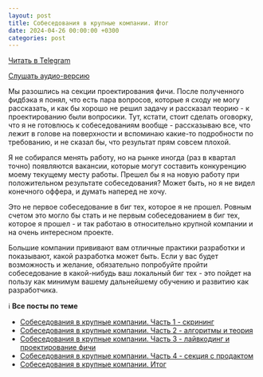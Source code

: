 ```yaml
---
layout: post
title: Собеседования в крупные компании. Итог
date: 2024-04-26 00:00:00 +0300
categories: post
---
```


[Читать в Telegram](https://t.me/fluttermiddlepodcast/199)

[Слушать аудио-версию](https://music.yandex.ru/album/23735163/track/127046522)

Мы разошлись на секции проектирования фичи. После полученного фидбэка я понял, что есть пара вопросов, которые я сходу
не могу рассказать, и как бы хорошо не решил задачу и рассказал теорию - к проектированию были вопросики. Тут, кстати,
стоит сделать оговорку, что я не готовлюсь к собеседованиям вообще - рассказываю все, что лежит в голове на поверхности
и вспоминаю какие-то подробности по требованию, и не сказал бы, что результат прям совсем плохой.

Я не собирался менять работу, но на рынке иногда (раз в квартал точно) появляются вакансии, которые могут составить
конкуренцию моему текущему месту работы. Прешел бы я на новую работу при положительном результате собеседования? Может
быть, но я не видел конечного оффера, и думать наперед не хочу.

Это не первое собеседование в биг тех, которое я не прошел. Ровным счетом это могло бы стать и не первым собеседованием
в биг тех, которое я прошел - и так работаю в относительно крупной компании и на очень интересном проекте.

Большие компании прививают вам отличные практики разработки и показывают, какой разработка может быть. Если у вас будет
возможность и желание, обязательно попробуйте пройти собеседование в какой-нибудь ваш локальный биг тех - это пойдет на
пользу как минимум вашему дальнейшему обучению и развитию как разработчика.

ℹ️ **Все посты по теме**

- [Собеседования в крупные компании. Часть 1 - скрининг](https://t.me/fluttermiddlepodcast/194)
- [Собеседования в крупные компании. Часть 2 - алгоритмы и теория](https://t.me/fluttermiddlepodcast/195)
- [Собеседования в крупные компании. Часть 3 - лайвкодинг и проектирование фичи](https://t.me/fluttermiddlepodcast/197)
- [Собеседования в крупные компании. Часть 4 - секция с продактом](https://t.me/fluttermiddlepodcast/198)
- [Собеседования в крупные компании. Итог](https://t.me/fluttermiddlepodcast/199)
